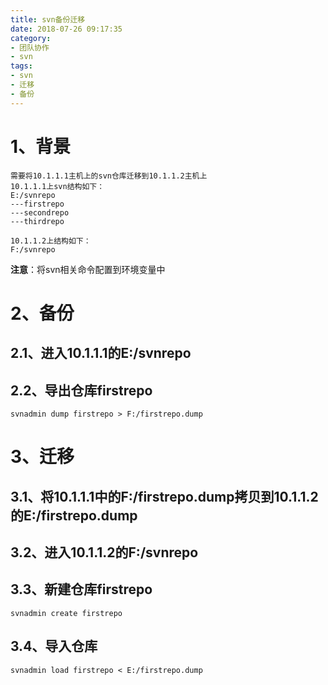 ```yaml
---
title: svn备份迁移
date: 2018-07-26 09:17:35
category:
- 团队协作
- svn
tags:
- svn
- 迁移
- 备份
---
```

# 1、背景
```
需要将10.1.1.1主机上的svn仓库迁移到10.1.1.2主机上
10.1.1.1上svn结构如下：
E:/svnrepo
---firstrepo
---secondrepo
---thirdrepo

10.1.1.2上结构如下：
F:/svnrepo
```
**注意**：将svn相关命令配置到环境变量中
# 2、备份
## 2.1、进入10.1.1.1的E:/svnrepo
## 2.2、导出仓库firstrepo
```
svnadmin dump firstrepo > F:/firstrepo.dump
```
<!-- more -->
# 3、迁移
## 3.1、将10.1.1.1中的F:/firstrepo.dump拷贝到10.1.1.2的E:/firstrepo.dump
## 3.2、进入10.1.1.2的F:/svnrepo
## 3.3、新建仓库firstrepo
```
svnadmin create firstrepo
```
## 3.4、导入仓库
```
svnadmin load firstrepo < E:/firstrepo.dump
```
